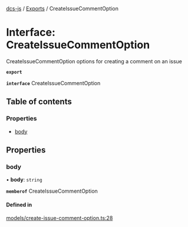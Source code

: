 [dcs-js](../README.md) / [Exports](../modules.md) / CreateIssueCommentOption

# Interface: CreateIssueCommentOption

CreateIssueCommentOption options for creating a comment on an issue

**`export`**

**`interface`** CreateIssueCommentOption

## Table of contents

### Properties

- [body](CreateIssueCommentOption.md#body)

## Properties

### <a id="body" name="body"></a> body

• **body**: `string`

**`memberof`** CreateIssueCommentOption

#### Defined in

[models/create-issue-comment-option.ts:28](https://github.com/unfoldingWord/dcs-js/blob/09d5a5e/models/create-issue-comment-option.ts#L28)
